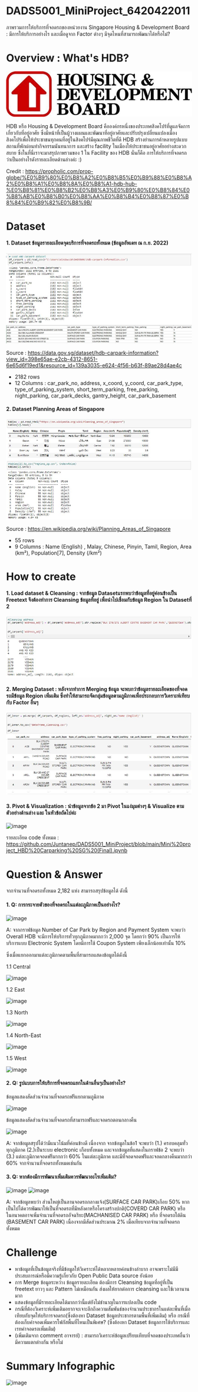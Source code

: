 # DADS5001_MiniProject_6420422011
ภาพรวมการให้บริการที่จอดรถของหน่วยงาน Singapore Housing & Development Board : มีการให้บริการอย่างไร และเมื่อดูจาก Factor ต่างๆ มีจุดไหนที่สามารถพัฒนาได้หรือไม่?



# Overview : What's HDB?

![image](https://github.com/Juntanep/DADS5001_MiniProject/blob/main/hdbsite-logo.jpg)

HDB หรือ Housing & Development Board คือองค์กรหนึ่งของประเทศสิงคโปร์ที่ดูแลจัดการเกี่ยวกับที่อยู่อาศัย ซึ่งมีหน้าที่เป็นผู้วางแผนและพัฒนาที่อยู่อาศัยและปรับปรุงเปลี่ยนแปลงเมืองสิงคโปร์เพื่อให้ประชาชนทุกคนที่อยู่ในสิงคโปร์มีคุณภาพชีวิตที่ดี HDB สร้างย่านการค้าหลายรูปแบบ สถานที่พักผ่อนทำกิจกรรมนันทนาการ และสร้าง facility ในเมืองให้ประชาชนอยู่อาศัยอย่างสะดวกสบาย
ซึ่งในที่นี่เราจะมาสรุปภาพรวมของ 1 ใน Facility ของ HDB นั่นก็คือ การให้บริการที่จอดรถ ว่าเป็นอย่างไรดังรายละเอียดด้านล่างค่ะ :)

Credit : 
https://propholic.com/prop-globe/%E0%B9%80%E0%B8%A2%E0%B8%B5%E0%B9%88%E0%B8%A2%E0%B8%A1%E0%B8%8A%E0%B8%A1-hdb-hub-%E0%B8%81%E0%B8%B2%E0%B8%A3%E0%B9%80%E0%B8%84%E0%B8%AB%E0%B8%B0%E0%B8%AA%E0%B8%B4%E0%B8%87%E0%B8%84%E0%B9%82%E0%B8%9B/

# Dataset
#### 1. Dataset ข้อมูลรายละเอียดจุดบริการที่จอดรถทั้งหมด (ข้อมูลอัพเดท ณ ก.ย. 2022)

![image](https://github.com/Juntanep/DADS5001_MiniProject/blob/main/source%20table3.JPG)
![image](https://github.com/Juntanep/DADS5001_MiniProject/blob/main/source%20table1.JPG)

Source : https://data.gov.sg/dataset/hdb-carpark-information?view_id=398e65ae-e2cb-4312-8651-6e65d6f19ed1&resource_id=139a3035-e624-4f56-b63f-89ae28d4ae4c
- 2182 rows 
- 12 Columns : 
car_park_no, address, x_coord, y_coord, car_park_type, type_of_parking_system, short_term_parking, free_parking, night_parking, car_park_decks, gantry_height, car_park_basement

#### 2. Dataset Planning Areas of Singapore

![image](https://github.com/Juntanep/DADS5001_MiniProject/blob/main/source%20table4.JPG)


Source : https://en.wikipedia.org/wiki/Planning_Areas_of_Singapore
- 55 rows 
- 9 Columns : 
Name (English) , Malay, Chinese, Pinyin, Tamil, Region, Area (km²), Population[7], Density (/km²)

# How to create
#### 1. Load dataset & Cleansing : จากข้อมูล Datasetแรกพบว่าข้อมูลที่อยู่ค่อนข้างเป็น Freetext จึงต้องทำการ Cleansing ข้อมูลที่อยู่ เพื่อนำไปเชื่อมกับข้อมูล Region ใน Datasetที่ 2

![image](https://github.com/Juntanep/DADS5001_MiniProject/blob/main/cleansing.JPG)

#### 2. Merging Dataset : หลังจากทำการ Merging ข้อมูล จะพบกว่าข้อมูลรายละเอียดของที่จอดรถมีข้อมูล Region เพิ่มเติม ซึ่งทำให้สามารถจัดกลุ่มข้อมูลตามภูมิภาคเพื่อประกอบการวิเคราะห์เทียบกับ Factor อื่นๆ

![image](https://github.com/Juntanep/DADS5001_MiniProject/blob/main/merging%20dataset.JPG)

#### 3. Pivot & Visualization : นำข้อมูลจากข้อ 2 มา Pivot ในแง่มุมต่างๆ & Visualize ตามตัวอย่างด้านล่าง และ ในหัวข้อถัดไปค่ะ

![image](https://user-images.githubusercontent.com/115800837/196230255-b52f6e00-7a29-408d-a84d-da2dc3dcb904.png)

รายละเอียด code ทั้งหมด : https://github.com/Juntanep/DADS5001_MiniProject/blob/main/Mini%20project_HBD%20Carparking%20SG%20(Final).ipynb
# Question & Answer

จากจำนวนที่จอดรถทั้งหมด 2,182 แห่ง สามารถสรุปข้อมูลได้ ดังนี้

#### 1. Q: การกระจายตัวของที่จอดรถในแต่ละภูมิภาคเป็นอย่างไร?

![image](https://user-images.githubusercontent.com/115800837/196228837-e03034db-dda6-46ae-a183-7e1928c80a6e.png)

A: จากกราฟข้อมูล Number of Car Park by Region and Payment System จะพบว่า Overall HDB จะมีการให้บริการทั่วทุกภูมิภาคมากกว่า 2,000 จุด โดยกว่า 90% เป็นการให้บริการแบบ Electronic System โดยมีการใช้ Coupon System เพียงเล็กน้อยเท่านั้น 10%


ซึ่งเมื่อแยกออกมาแต่ละภูมิภาคตามพื้นที่สามารถแสดงข้อมูลได้ดังนี้

1.1 Central

![image](https://user-images.githubusercontent.com/115800837/196229677-48fee1c3-ca09-4801-bf83-c6ad8576196f.png)

1.2 East

![image](https://user-images.githubusercontent.com/115800837/196229744-047094e1-b995-462d-babb-3517da9dc5b7.png)

1.3 North

![image](https://user-images.githubusercontent.com/115800837/196229843-5ffeb234-f36f-41d0-92f4-cf2c1f459730.png)

1.4 North-East

![image](https://user-images.githubusercontent.com/115800837/196229885-5c44263c-18a0-47af-a26c-069e9bb062d7.png)

1.5 West

![image](https://user-images.githubusercontent.com/115800837/196229951-2e0fb070-d86f-48f6-a10a-8274dcab4367.png)


#### 2. Q: รูปแบบการให้บริการที่จอดรถแยกในด้านอื่นๆเป็นอย่างไร?

ข้อมูลแสดงสัดส่วนจำนวนที่จอดรถฟรีแยกตามภูมิภาค

![image](https://user-images.githubusercontent.com/115800837/196241814-6ff31d0a-bbe4-4cc3-beda-7fb4e24e452a.png)

ข้อมูลแสดงสัดส่วนจำนวนที่จอดรถที่สามารถฟรีและจอดรถตอนกลางคืน

![image](https://user-images.githubusercontent.com/115800837/196232213-9ca84bc6-7ebe-4ca4-ba72-15f6afca9ca9.png)


A: จากข้อมูลสรุปได้ว่ามีแนวโน้มที่ค่อนข้างดี เนื่องจาก จากข้อมูลในข้อ1 จะพบว่า (1.) ครอบคลุมทั่วทุกภูมิภาค (2.)เป็นระบบ electronic เกือบทั้งหมด และจากข้อมูลที่แสดงในกราฟข้อ 2 จะพบว่า (3.) แต่ละภูมิภาคจอดฟรีมากกว่า 60% ในแต่ละภูมิภาค และมีที่จอดจอดฟรีและจอดกลางคืนมากกว่า 60% จากจำนวนที่จอดรถทั้งหมดเช่นกัน

#### 3. Q: หากต้องมีการพัฒนาเพิ่มเติมควรพัฒนาอะไรเพิ่มเติม?

![image](https://user-images.githubusercontent.com/115800837/196241678-07e7a172-0cfb-4d4d-8c99-c25d2870bc0d.png)
![image](https://user-images.githubusercontent.com/115800837/196240367-62373274-041b-433f-b762-50b49dea504c.png)


A: จากข้อมูลพบว่า ส่วนใหญ่เป็นลานจอดรถกลางแจ้ง(SURFACE CAR PARK)เกือบ 50% หากเป็นไปได้ควรพัฒนาให้เป็นที่จอดรถที่มีหลังคาหรือโครงสร้างปกติ(COVERD CAR PARK) หรือ ในอนาคตอาจเพิ่มจำนวนที่จอดรถอัจฉริยะ(MACHANISED CAR PARK) หรือ ที่จอดรถใต้ดิน (BASEMENT CAR PARK) เนื่องจากมีสัดส่วนประมาณ 2% เมื่อเทียบจากจำนวนที่จอดรถทั้งหมด

# Challenge
- หาข้อมูลที่เป็นข้อมูลจริงที่มีข้อมูลให้วิเคราะห์ได้หลากหลายค่อนข้างลำบาก อาจเพราะไม่มีมีประสบการณ์หรือมีความรู้เกี่ยวกับ Open Public Data source ยังน้อย
- การ Merge ข้อมูลระหว่าง ข้อมูลรายละเอียด ต้องมีการ Cleansing ข้อมูลที่อยู่ที่เป็น freetext ยาวๆ และ Pattern ไม่เหมือนกัน ส่งผลให้ยากต่อการ cleansing และใช้เวลานานมาก
- แสดงข้อมูลที่มีรายละเอียดได้มากกว่านี้แต่ยังไม่ชำนาญในการแปลงเป็น code 
- กรณีที่ต้องวิเคราะห์เพิ่มเติมอยากจะเจาะลึกถึงความสัมพันธ์ของจำนวนประชากรในแต่ละพื้นที่เมื่อเทียบกับจุดให้บริการจอดรถ(ซึ่งต้องหา Dataset ข้อมูลประชากรตามพื้นที่เพิ่มเติม) หรือ กรณีที่ต้องเก็บค่าจอดเพิ่มควรโฟกัสพื้นที่ไหนเป็นพิเศษ? (ซึ่งต้องหา Dataset ข้อมูลการใช้บริการและเรทค่าจอดรถเพิ่มเติม)
- (เพิ่มเติมจาก comment อาจารย์) : สามารถวิเคราะห์ข้อมูลเปรียบเทียบที่จอดของประเทศอื่นว่ามีความแตกต่างกัน หรือไม่

# Summary Infographic

![image](https://user-images.githubusercontent.com/115800837/196237897-c9c2d674-c6ea-4539-9f0b-1f9d828aecc0.png)

